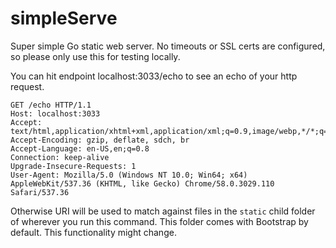 # simpleServe
Super simple Go static web server. No timeouts or SSL certs are configured, so please only use this for testing locally.

You can hit endpoint localhost:3033/echo to see an echo of your http request.
```
GET /echo HTTP/1.1
Host: localhost:3033
Accept: text/html,application/xhtml+xml,application/xml;q=0.9,image/webp,*/*;q=0.8
Accept-Encoding: gzip, deflate, sdch, br
Accept-Language: en-US,en;q=0.8
Connection: keep-alive
Upgrade-Insecure-Requests: 1
User-Agent: Mozilla/5.0 (Windows NT 10.0; Win64; x64) AppleWebKit/537.36 (KHTML, like Gecko) Chrome/58.0.3029.110 Safari/537.36
```

Otherwise URI will be used to match against files in the `static` child folder of wherever you run this command. This folder comes with Bootstrap by default. This functionality might change.